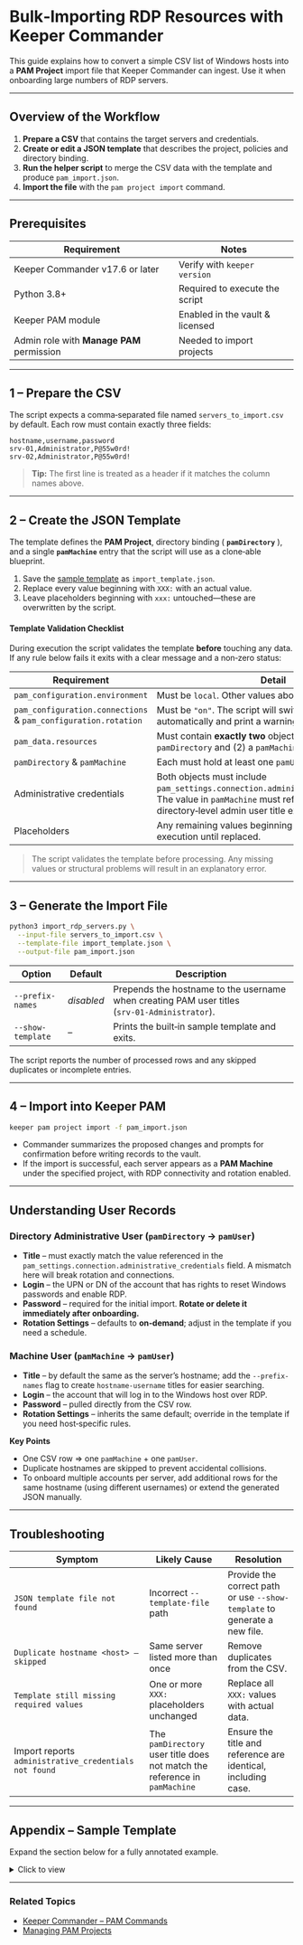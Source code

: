 # Bulk‑Importing RDP Resources with Keeper Commander

This guide explains how to convert a simple CSV list of Windows hosts into a **PAM Project** import file that Keeper Commander can ingest.  Use it when onboarding large numbers of RDP servers.

---

## Overview of the Workflow

1. **Prepare a CSV** that contains the target servers and credentials.
2. **Create or edit a JSON template** that describes the project, policies and directory binding.
3. **Run the helper script** to merge the CSV data with the template and produce `pam_import.json`.
4. **Import the file** with the `pam project import` command.

---

## Prerequisites

| Requirement                               | Notes                           |
| ----------------------------------------- | ------------------------------- |
| Keeper Commander v17.6 or later           | Verify with `keeper version`    |
| Python 3.8+                               | Required to execute the script  |
| Keeper PAM module                         | Enabled in the vault & licensed |
| Admin role with **Manage PAM** permission | Needed to import projects       |

---

## 1 – Prepare the CSV

The script expects a comma‑separated file named `servers_to_import.csv` by default.  Each row must contain exactly three fields:

```csv
hostname,username,password
srv‑01,Administrator,P@55w0rd!
srv‑02,Administrator,P@55w0rd!
```

> **Tip:** The first line is treated as a header if it matches the column names above.

---

## 2 – Create the JSON Template

The template defines the **PAM Project**, directory binding ( **`pamDirectory`** ), and a single **`pamMachine`** entry that the script will use as a clone‑able blueprint.

1. Save the [sample template](#appendix-sample-template) as `import_template.json`.
2. Replace every value beginning with `XXX:` with an actual value.
3. Leave placeholders beginning with `xxx:` untouched—these are overwritten by the script.

#### Template Validation Checklist

During execution the script validates the template **before** touching any data. If any rule below fails it exits with a clear message and a non‑zero status:

| Requirement                                                    | Detail                                                                                                                                                                 |
| -------------------------------------------------------------- | ---------------------------------------------------------------------------------------------------------------------------------------------------------------------- |
| `pam_configuration.environment`                                | Must be `local`. Other values abort the run.                                                                                                                           |
| `pam_configuration.connections` & `pam_configuration.rotation` | Must be `"on"`. The script will switch them on automatically and print a warning if they are not.                                                                      |
| `pam_data.resources`                                           | Must contain **exactly two** objects **in this order**: (1) a `pamDirectory` and (2) a `pamMachine`.                                                                   |
| `pamDirectory` & `pamMachine`                                  | Each must hold at least one `pamUser` child object.                                                                                                                    |
| Administrative credentials                                     | Both objects must include `pam_settings.connection.administrative_credentials`. The value in `pamMachine` must reference the directory‑level admin user title exactly. |
| Placeholders                                                   | Any remaining values beginning with `XXX:` stop execution until replaced.                                                                                              |

> The script validates the template before processing.  Any missing values or structural problems will result in an explanatory error.

---

## 3 – Generate the Import File

```bash
python3 import_rdp_servers.py \
  --input-file servers_to_import.csv \
  --template-file import_template.json \
  --output-file pam_import.json
```

| Option            | Default    | Description                                                                                   |
| ----------------- | ---------- | --------------------------------------------------------------------------------------------- |
| `--prefix-names`  | *disabled* | Prepends the hostname to the username when creating PAM user titles (`srv‑01‑Administrator`). |
| `--show-template` | –          | Prints the built‑in sample template and exits.                                                |

The script reports the number of processed rows and any skipped duplicates or incomplete entries.

---

## 4 – Import into Keeper PAM

```bash
keeper pam project import -f pam_import.json
```

* Commander summarizes the proposed changes and prompts for confirmation before writing records to the vault.
* If the import is successful, each server appears as a **PAM Machine** under the specified project, with RDP connectivity and rotation enabled.

---

## Understanding User Records

### Directory Administrative User (`pamDirectory` → `pamUser`)

* **Title** – must exactly match the value referenced in the `pam_settings.connection.administrative_credentials` field. A mismatch here will break rotation and connections.
* **Login** – the UPN or DN of the account that has rights to reset Windows passwords and enable RDP.
* **Password** – required for the initial import. **Rotate or delete it immediately after onboarding.**
* **Rotation Settings** – defaults to **on‑demand**; adjust in the template if you need a schedule.

### Machine User (`pamMachine` → `pamUser`)

* **Title** – by default the same as the server’s hostname; add the `--prefix-names` flag to create `hostname‑username` titles for easier searching.
* **Login** – the account that will log in to the Windows host over RDP.
* **Password** – pulled directly from the CSV row.
* **Rotation Settings** – inherits the same default; override in the template if you need host‑specific rules.

**Key Points**

* One CSV row ⇒ one `pamMachine` + one `pamUser`.
* Duplicate hostnames are skipped to prevent accidental collisions.
* To onboard multiple accounts per server, add additional rows for the same hostname (using different usernames) or extend the generated JSON manually.

---

## Troubleshooting

| Symptom                                               | Likely Cause                                                               | Resolution                                                                |
| ----------------------------------------------------- | -------------------------------------------------------------------------- | ------------------------------------------------------------------------- |
| `JSON template file not found`                        | Incorrect `--template-file` path                                           | Provide the correct path or use `--show-template` to generate a new file. |
| `Duplicate hostname <host> – skipped`                 | Same server listed more than once                                          | Remove duplicates from the CSV.                                           |
| `Template still missing required values`              | One or more `XXX:` placeholders unchanged                                  | Replace all `XXX:` values with actual data.                               |
| Import reports `administrative_credentials not found` | The `pamDirectory` user title does not match the reference in `pamMachine` | Ensure the title and reference are identical, including case.             |

---

## Appendix – Sample Template

Expand the section below for a fully annotated example.

<details>
<summary>Click to view</summary>

```json
{
    "project": "Project1",
    "shared_folder_users": {
        "manage_users": true,
        "manage_records": true,
        "can_edit": true,
        "can_share": true
    },
    "shared_folder_resources": {
        "manage_users": true,
        "manage_records": true,
        "can_edit": true,
        "can_share": true
    },
    "pam_configuration": {
        "environment": "local",
        "connections": "on",
        "rotation": "on",
        "graphical_session_recording": "on"
    },
    "pam_data": {
        "resources": [
            {
                "_comment1": "Every key that starts with '_' is a comment and can be ignored or deleted",
                "_comment2": "Every value that starts with uppercase 'XXX:' must be replaced with actual value (removed if not required)",
                "_comment3": "Every value that starts with lowercase 'xxx:' is just a placeholder - can be replaced with anything but must be present",
                "type": "pamDirectory",
                "title": "XXX:Project1 AD",
                "directory_type": "XXX:active_directory|ldap",
                "host": "XXX:demo.local",
                "port": "XXX:636",
                "use_ssl": true,
                "domain_name": "XXX:demo.local",
                "pam_settings": {
                    "options": {
                        "rotation": "on",
                        "connections": "on",
                        "tunneling": "on",
                        "graphical_session_recording": "on"
                    },
                    "connection": {
                        "protocol": "rdp",
                        "port": "XXX:3389",
                        "security": "XXX:any",
                        "ignore_server_cert": true,
                        "_comment_administrative_credentials": "Must match the unique title of one of the users below",
                        "administrative_credentials": "XXX:DomainAdmin"
                    }
                },
                "users": [
                    {
                        "type": "pamUser",
                        "_comment_title": "Must match administrative_credentials above if this is the admin user",
                        "title": "XXX:DomainAdmin",
                        "_comment_login_password": "Must provide valid credentials but delete sensitive data/json after import",
                        "login": "XXX:administrator@demo.local",
                        "password": "XXX:P4ssw0rd_123",
                        "rotation_settings": {
                            "rotation": "general",
                            "enabled": "on",
                            "schedule": {
                                "type": "on-demand"
                            }
                        }
                    }
                ]
            },
            {
                "_comment4": "While pamDirectory section above is static, the pamMachine section below is dynamicly generated",
                "_comment5": "One pamMachine with one pamUser will be generated per each line from the CSV file",
                "_comment6": "Only one pamMachine is needed and it will be used as a template for all CSV rows",
                "_comment7": "Please do NOT edit lines with xxx: in them - these are placeholders",
                "_comment8": "Any other line that don't contain xxx: can be altered/added/deleted in the template",
                "_comment9": "CSV Format: server_name,username,password",
                "type": "pamMachine",
                "_comment_title_and_host": "server value from CSV",
                "title": "xxx:server1",
                "host": "xxx:server1",
                "port": "5986",
                "ssl_verification": true,
                "operating_system": "Windows",
                "pam_settings": {
                    "options": {
                        "rotation": "on",
                        "connections": "on",
                        "tunneling": "on",
                        "graphical_session_recording": "on"
                    },
                    "connection": {
                        "protocol": "rdp",
                        "port": "3389",
                        "security": "any",
                        "ignore_server_cert": true,
                        "_comment_administrative_credentials": "Format: pamDirectory#title.pamDirectory#administrative_credentials - exact match needed",
                        "administrative_credentials": "XXX:Project1 AD.DomainAdmin"
                    }
                },
                "users": [
                    {
                        "type": "pamUser",
                        "_comment_title": "username value from CSV or server-username if --prefix-names option is used",
                        "title": "xxx:admin",
                        "_comment_login": "username value from CSV",
                        "login": "xxx:Administrator",
                        "_comment_password": "password value from CSV",
                        "password": "xxx:P4ssw0rd_123",
                        "rotation_settings": {
                            "rotation": "general",
                            "enabled": "on",
                            "schedule": {
                                "type": "on-demand"
                            }
                        }
                    }
                ]
            }
        ]
    }
}
```

</details>

---

### Related Topics

* [Keeper Commander – PAM Commands](https://docs.keeper.io/en/keeperpam/commander-cli/command-reference/keeperpam-commands)
* [Managing PAM Projects](https://docs.keeper.io/en/keeperpam/commander-cli/command-reference/keeperpam-commands#sub-command-project)
